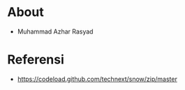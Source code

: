 # About

- Muhammad Azhar Rasyad

# Referensi

- https://codeload.github.com/technext/snow/zip/master